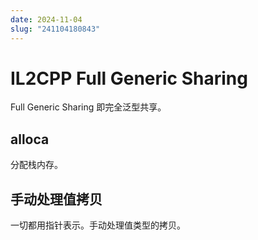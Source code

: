 ```yaml
---
date: 2024-11-04
slug: "241104180843"
---
```


# IL2CPP Full Generic Sharing

Full Generic Sharing 即完全泛型共享。

## alloca

分配栈内存。

## 手动处理值拷贝

一切都用指针表示。手动处理值类型的拷贝。
